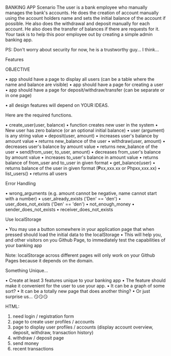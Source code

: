 BANKING APP
Scenario
The user is a bank employee who manually manages the bank's accounts.
He does the creation of account manually using the account holders name and sets the initial balance of the account if
possible.
He also does the withdrawal and deposit manually for each account.
He also does the transfer of balances if there are requests for it.
Your task is to help this poor employee out by creating a simple admin banking app.

PS: Don't worry about security for now, he is a trustworthy guy... I think...

Features


OBJECTIVE

• app should have a page to display all users (can be a table where the name and balance are visible)
• app should have a page for creating a user
• app should have a page for deposit/withdraw/transfer (can be separate or in one page)

• all design features will depend on YOUR IDEAS.

Here are the required functions.

• create_user(user, balance)
• function creates new user in the system
• New user has zero balance (or an optional initial balance)
• user (argument) is any string value
• deposit(user, amount)
• increases user's balance by amount value
• returns new_balance of the user
• withdraw(user, amount)
• decreases user's balance by amount value
• returns new_balance of the user
• send(from_user, to_user, amount)
• decreases from_user's balance by amount value
• increases to_user's balance in amount value
• returns balance of from_user and to_user in given format
• get_balance(user)
• returns balance of the user in given format (₱xx,xxx.xx or Phpxx,xxx.xx)
• list_users()
• returns all users

Error Handling

• wrong_arguments (e.g. amount cannot be negative, name cannot start with a number)
• user_already_exists ('Den' == 'den')
• user_does_not_exists ('Den' == 'den')
• not_enough_money
• sender_does_not_exists
• receiver_does_not_exists

Use localStorage

• You may use a button somewhere in your application page that when pressed should load the initial data to the
localStorage
• This will help you, and other visitors on you Github Page, to immediately test the capabilities of your banking app

Note: localStorage across different pages will only work on your Github Pages because it depends on the domain.

Something Unique...

• Create at least 3 features unique to your banking app
• The feature should make it convenient for the user to use your app.
• It can be a graph of some sort?
• It can be a totally new page that does another thing?
• Or just surprise us... 😏😏😏


HTML:
1. need login / registration form
2. page to create user profiles / accounts
3. page to display user profiles / accounts (display account overview, deposit, withdraw, transaction history)
4. withdraw / deposit page
5. send money
6. recent transactions
